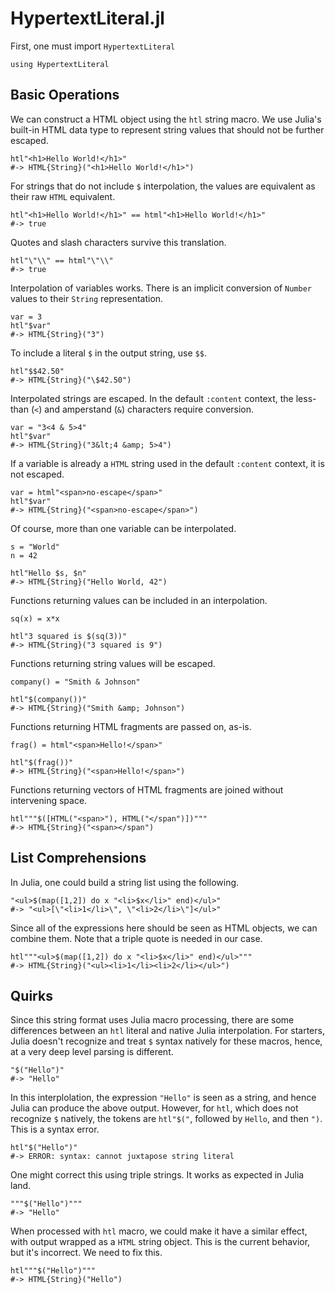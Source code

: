 # HypertextLiteral.jl

First, one must import `HypertextLiteral`

    using HypertextLiteral

## Basic Operations

We can construct a HTML object using the `htl` string macro. We use
Julia's built-in HTML data type to represent string values that should
not be further escaped.

    htl"<h1>Hello World!</h1>"
    #-> HTML{String}("<h1>Hello World!</h1>")

For strings that do not include `$` interpolation, the values are
equivalent as their raw `HTML` equivalent.

    htl"<h1>Hello World!</h1>" == html"<h1>Hello World!</h1>"
    #-> true

Quotes and slash characters survive this translation.

    htl"\"\\" == html"\"\\"
    #-> true

Interpolation of variables works. There is an implicit conversion of
`Number` values to their `String` representation.

    var = 3
    htl"$var"
    #-> HTML{String}("3")

To include a literal `$` in the output string, use `$$`.

    htl"$$42.50"
    #-> HTML{String}("\$42.50")

Interpolated strings are escaped. In the default `:content` context, the
less-than (`<`) and amperstand (`&`) characters require conversion.

    var = "3<4 & 5>4"
    htl"$var"
    #-> HTML{String}("3&lt;4 &amp; 5>4")

If a variable is already a `HTML` string used in the default `:content`
context, it is not escaped.

    var = html"<span>no-escape</span>"
    htl"$var"
    #-> HTML{String}("<span>no-escape</span>")

Of course, more than one variable can be interpolated.

    s = "World"
    n = 42

    htl"Hello $s, $n"
    #-> HTML{String}("Hello World, 42")

Functions returning values can be included in an interpolation.

    sq(x) = x*x

    htl"3 squared is $(sq(3))"
    #-> HTML{String}("3 squared is 9")

Functions returning string values will be escaped.

    company() = "Smith & Johnson"

    htl"$(company())"
    #-> HTML{String}("Smith &amp; Johnson")

Functions returning HTML fragments are passed on, as-is.

    frag() = html"<span>Hello!</span>"

    htl"$(frag())"
    #-> HTML{String}("<span>Hello!</span>")

Functions returning vectors of HTML fragments are joined without
intervening space.

    htl"""$([HTML("<span>"), HTML("</span")])"""
    #-> HTML{String}("<span></span")

## List Comprehensions

In Julia, one could build a string list using the following.

    "<ul>$(map([1,2]) do x "<li>$x</li>" end)</ul>"
    #-> "<ul>[\"<li>1</li>\", \"<li>2</li>\"]</ul>"

Since all of the expressions here should be seen as HTML objects, we can
combine them. Note that a triple quote is needed in our case.

    htl"""<ul>$(map([1,2]) do x "<li>$x</li>" end)</ul>"""
    #-> HTML{String}("<ul><li>1</li><li>2</li></ul>")

## Quirks

Since this string format uses Julia macro processing, there are some
differences between an `htl` literal and native Julia interpolation.
For starters, Julia doesn't recognize and treat `$` syntax natively for
these macros, hence, at a very deep level parsing is different.

    "$("Hello")"
    #-> "Hello"

In this interplolation, the expression `"Hello"` is seen as a string,
and hence Julia can produce the above output. However, for `htl`, which
does not recognize `$` natively, the tokens are `htl"$("`, followed by
`Hello`, and then `")`. This is a syntax error.

    htl"$("Hello")"
    #-> ERROR: syntax: cannot juxtapose string literal

One might correct this using triple strings. It works as expected in
Julia land.

    """$("Hello")"""
    #-> "Hello"

When processed with `htl` macro, we could make it have a similar effect,
with output wrapped as a `HTML` string object. This is the current
behavior, but it's incorrect. We need to fix this.

    htl"""$("Hello")"""
    #-> HTML{String}("Hello")
